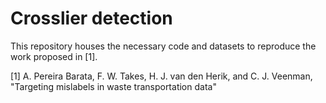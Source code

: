 # Crosslier detection

This repository houses the necessary code and datasets to reproduce the work proposed in [1].

[1] A. Pereira Barata, F. W. Takes, H. J. van den Herik, and C. J. Veenman, "Targeting mislabels in waste transportation data"
